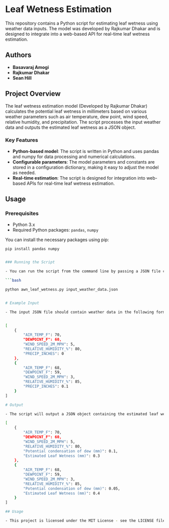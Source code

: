 # Leaf Wetness Estimation

This repository contains a Python script for estimating leaf wetness using weather data inputs. The model was developed by Rajkumar Dhakar and is designed to integrate into a web-based API for real-time leaf wetness estimation.

## Authors

- **Basavaraj Amogi**
- **Rajkumar Dhakar**
- **Sean Hill**

## Project Overview

The leaf wetness estimation model (Developed by Rajkumar Dhakar) calculates the potential leaf wetness in millimeters based on various weather parameters such as air temperature, dew point, wind speed, relative humidity, and precipitation. The script processes the input weather data and outputs the estimated leaf wetness as a JSON object.

### Key Features

- **Python-based model**: The script is written in Python and uses pandas and numpy for data processing and numerical calculations.
- **Configurable parameters**: The model parameters and constants are stored in a configuration dictionary, making it easy to adjust the model as needed.
- **Real-time estimation**: The script is designed for integration into web-based APIs for real-time leaf wetness estimation.

## Usage

### Prerequisites

- Python 3.x
- Required Python packages: `pandas`, `numpy`

You can install the necessary packages using pip:

```bash
pip install pandas numpy


### Running the Script

- You can run the script from the command line by passing a JSON file containing the weather data as an argument:

```bash

python awn_leaf_wetness.py input_weather_data.json


# Example Input

- The input JSON file should contain weather data in the following format:


[
    {
        "AIR_TEMP_F": 70,
        "DEWPOINT_F": 60,
        "WIND_SPEED_2M_MPH": 5,
        "RELATIVE_HUMIDITY_%": 80,
        "PRECIP_INCHES": 0
    },
    {
        "AIR_TEMP_F": 68,
        "DEWPOINT_F": 59,
        "WIND_SPEED_2M_MPH": 3,
        "RELATIVE_HUMIDITY_%": 85,
        "PRECIP_INCHES": 0.1
    }
]

# Output

- The script will output a JSON object containing the estimated leaf wetness:

[
    {
        "AIR_TEMP_F": 70,
        "DEWPOINT_F": 60,
        "WIND_SPEED_2M_MPH": 5,
        "RELATIVE_HUMIDITY_%": 80,
        "Potential condensation of dew (mm)": 0.1,
        "Estimated Leaf Wetness (mm)": 0.3
    },
    {
        "AIR_TEMP_F": 68,
        "DEWPOINT_F": 59,
        "WIND_SPEED_2M_MPH": 3,
        "RELATIVE_HUMIDITY_%": 85,
        "Potential condensation of dew (mm)": 0.05,
        "Estimated Leaf Wetness (mm)": 0.4
    }
]

## Usage

- This project is licensed under the MIT License - see the LICENSE file for details.



